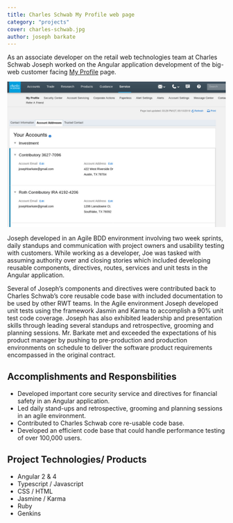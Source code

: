 ```yaml
---
title: Charles Schwab My Profile web page
category: "projects"
cover: charles-schwab.jpg
author: joseph barkate
---
```


As an associate developer on the retail web technologies team at Charles Schwab Joseph worked on the Angular application development of the big-web customer facing [My Profile](https://client.schwab.com/Apps/service/myprofile/#/contactinformation) page.

![unsplash.com](./charles-schwab.jpg)

Joseph developed in an Agile BDD environment involving two week sprints, daily standups and communication with project owners and usability testing with customers.  While working as a developer, Joe was tasked with assuming authority over and closing stories which included developing reusable components, directives, routes, services and unit tests in the Angular application. 

Several of Joseph’s components and directives were contributed back to Charles Schwab’s core reusable code base with included documentation to be used by other RWT teams.  In the Agile environment Joseph developed unit tests using the framework Jasmin and Karma to accomplish a 90% unit test code coverage.  Joseph has also exhibited leadership and presentation skills through leading several standups and retrospective, grooming and planning sessions. Mr. Barkate met and exceeded the expectations of his product manager by pushing to pre-production and production environments on schedule to deliver the software product requirements encompassed in the original contract. 

## Accomplishments and Responsbilities
* Developed important core security service and directives for financial safety in an Angular application.
* Led daily stand-ups and retrospective, grooming and planning sessions in an agile environment.
* Contributed to Charles Schwab core re-usable code base.
* Developed an efficient code base that could handle performance testing of over 100,000 users.

## Project Technologies/ Products
* Angular 2 & 4
* Typescript / Javascript
* CSS / HTML
* Jasmine / Karma
* Ruby
* Genkins
